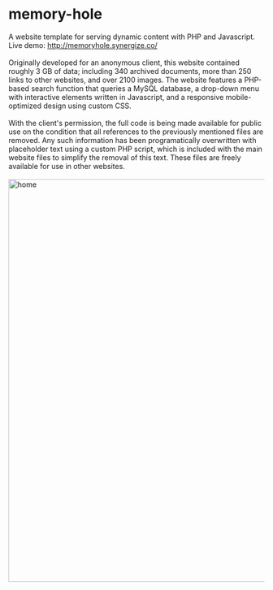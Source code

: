# memory-hole
A website template for serving dynamic content with PHP and Javascript. 
<br>Live demo: http://memoryhole.synergize.co/
<br><br>
Originally developed for an anonymous client, this website contained roughly 3 GB of data; including 340 archived documents, more than 250 links to other websites, and over 2100 images. The website features a PHP-based search function that queries a MySQL database, a drop-down menu with interactive elements written in Javascript, and a responsive mobile-optimized design using custom CSS.
<br><br>
With the client's permission, the full code is being made available for public use on the condition that all references to the previously mentioned files are removed. Any such information has been programatically overwritten with placeholder text using a custom PHP script, which is included with the main website files to simplify the removal of this text. These files are freely available for use in other websites.
<br><br>
<img width="793" alt="home" src="https://user-images.githubusercontent.com/80986857/114496465-01398280-9bee-11eb-8909-d4222c85772b.png">
